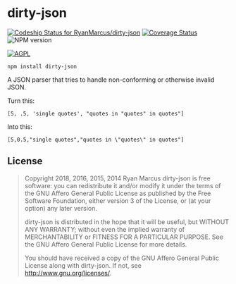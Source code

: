 # dirty-json

[ ![Codeship Status for RyanMarcus/dirty-json](https://codeship.com/projects/cbc19870-2e42-0132-d30c-4adef3b19db7/status)](https://www.codeship.io/projects/39346)  [![Coverage Status](https://coveralls.io/repos/github/RyanMarcus/dirty-json/badge.svg?branch=master)](https://coveralls.io/github/RyanMarcus/dirty-json?branch=master) ![NPM version](https://badge.fury.io/js/dirty-json.svg)


[ ![AGPL](http://www.gnu.org/graphics/agplv3-155x51.png) ](http://www.gnu.org/licenses/agpl-3.0.en.html)


```
npm install dirty-json
```


A JSON parser that tries to handle non-conforming or otherwise invalid JSON.

Turn this:

    [5, .5, 'single quotes', "quotes in "quotes" in quotes"]

Into this:

    [5,0.5,"single quotes","quotes in \"quotes\" in quotes"]

## License
> Copyright 2018, 2016, 2015, 2014 Ryan Marcus
> dirty-json is free software: you can redistribute it and/or modify
> it under the terms of the GNU Affero General Public License as published by
> the Free Software Foundation, either version 3 of the License, or
> (at your option) any later version.
> 
> dirty-json is distributed in the hope that it will be useful,
> but WITHOUT ANY WARRANTY; without even the implied warranty of
> MERCHANTABILITY or FITNESS FOR A PARTICULAR PURPOSE.  See the
> GNU Affero General Public License for more details.
> 
> You should have received a copy of the GNU Affero General Public License
> along with dirty-json.  If not, see <http://www.gnu.org/licenses/>.
